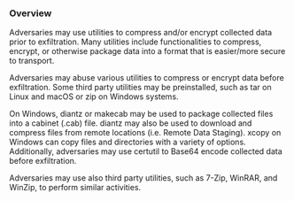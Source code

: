 ### Overview

Adversaries may use utilities to compress and/or encrypt collected data prior to exfiltration. Many utilities include functionalities to compress, encrypt, or otherwise package data into a format that is easier/more secure to transport.

Adversaries may abuse various utilities to compress or encrypt data before exfiltration. Some third party utilities may be preinstalled, such as tar on Linux and macOS or zip on Windows systems.

On Windows, diantz or makecab may be used to package collected files into a cabinet (.cab) file. diantz may also be used to download and compress files from remote locations (i.e. Remote Data Staging). xcopy on Windows can copy files and directories with a variety of options. Additionally, adversaries may use certutil to Base64 encode collected data before exfiltration.

Adversaries may use also third party utilities, such as 7-Zip, WinRAR, and WinZip, to perform similar activities.